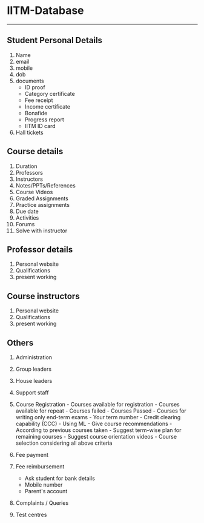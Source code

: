 # IITM-Database
***
## Student Personal Details
1. Name
2. email
3. mobile
4. dob
5. documents
    - ID proof
    - Category certificate
    - Fee receipt
    - Income certificate
    - Bonafide
    - Progress report
    - IITM ID card
6. Hall tickets

## Course details
1. Duration
2. Professors
3. Instructors
4. Notes/PPTs/References
5. Course Videos
6. Graded Assignments
7. Practice assignments
8. Due date
9. Activities
10. Forums
11. Solve with instructor


## Professor details
1. Personal website
2. Qualifications
3. present working


## Course instructors
1. Personal website
2. Qualifications
3. present working


## Others
1. Administration
2. Group leaders
3. House leaders
4. Support staff
5. Course Registration
        - Courses available for registration
        - Courses available for repeat
        - Courses failed
        - Courses Passed
        - Courses for writing only end-term exams
        - Your term number
        - Credit clearing capability (CCC)
        - Using ML
                - Give course recommendations
                - According to previous courses taken
                - Suggest term-wise plan for remaining courses
                - Suggest course orientation videos
        - Course selection considering all above criteria

6. Fee payment
7. Fee reimbursement
    - Ask student for bank details
    - Mobile number
    - Parent's account
8. Complaints / Queries
9. Test centres
